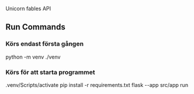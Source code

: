 Unicorn fables API

## Run Commands
### Körs endast första gången
python -m venv ./venv

### Körs för att starta programmet
.venv/Scripts/activate
pip install -r requirements.txt
flask --app src/app run